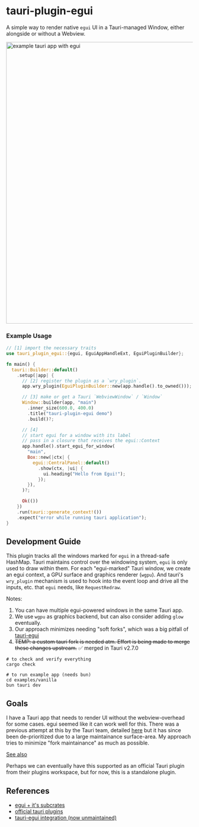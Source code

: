 # tauri-plugin-egui

A simple way to render native `egui` UI in a Tauri-managed Window, either alongside or without a Webview.

<img width="1391" height="760" alt="example tauri app with egui" src="https://github.com/user-attachments/assets/164d6acb-9b5a-4dfe-9fc9-ac60b9a3e421" />

### Example Usage

```rust
// [1] import the necessary traits
use tauri_plugin_egui::{egui, EguiAppHandleExt, EguiPluginBuilder};

fn main() {
  tauri::Builder::default()
    .setup(|app| {
      // [2] register the plugin as a `wry_plugin`.
      app.wry_plugin(EguiPluginBuilder::new(app.handle().to_owned()));

      // [3] make or get a Tauri `WebviewWindow` / `Window`
      Window::builder(app, "main")
        .inner_size(600.0, 400.0)
        .title("tauri-plugin-egui demo")
        .build()?;

      // [4]
      // start egui for a window with its label
      // pass in a closure that receives the egui::Context
      app.handle().start_egui_for_window(
        "main",
        Box::new(|ctx| {
          egui::CentralPanel::default()
            .show(ctx, |ui| {
              ui.heading("Hello from Egui!");
            });
        }),
      )?;

      Ok(())
    })
    .run(tauri::generate_context!())
    .expect("error while running tauri application");
}
```

## Development Guide

This plugin tracks all the windows marked for `egui` in a thread-safe HashMap. Tauri maintains control over the windowing system, `egui` is only used to draw within them. For each "egui-marked" Tauri window, we create an egui context, a GPU surface and graphics renderer (`wgpu`). And tauri's `wry_plugin` mechanism is used to hook into the event loop and drive all the inputs, etc. that `egui` needs, like `RequestRedraw`.

Notes:
1. You can have multiple egui-powered windows in the same Tauri app.
2. We use `wgpu` as graphics backend, but can also consider adding `glow` eventually.
3. Our approach minimizes needing "soft forks", which was a big pitfall of [tauri-egui](https://github.com/tauri-apps/tauri/discussions/10089#discussion-6836749)
4. ~~TEMP: a custom tauri fork is needed atm. Effort is being made to merge these changes upstream.~~ ✅ merged in Tauri v2.7.0


```shell
# to check and verify everything
cargo check

# to run example app (needs bun)
cd examples/vanilla
bun tauri dev
```


## Goals

I have a Tauri app that needs to render UI without the webview-overhead for some cases. egui seemed like it can work well for this. There was a previous attempt at this by the Tauri team, detailed [here](https://v2.tauri.app/blog/tauri-egui-0-1/) but it has since been de-prioritized due to a large maintainance surface-area. My approach tries to minimize "fork maintainance" as much as possible.

[See also](https://github.com/clearlysid/egui-tao)

Perhaps we can eventually have this supported as an official Tauri plugin from their plugins workspace, but for now, this is a standalone plugin.


## References

- [egui + it's subcrates](https://github.com/emilk/egui)
- [official tauri plugins](https://github.com/tauri-apps/plugins-workspace)
- [tauri-egui integration (now unmaintained)](https://github.com/tauri-apps/tauri-egui)
